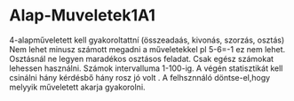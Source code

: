 # Alap-Muveletek1A1

4-alapműveletett kell gyakoroltattní (összeadaás, kivonás, szorzás, osztás)
Nem lehet minusz számott megadni a műveletekkel pl 5-6=-1 ez nem lehet.
Osztásnál ne legyen maradékos osztásos feladat.
Csak egész számokat lehessen használni.
Számok intervalluma 1-100-ig.
A végén statisztikát kell csinálni hány kérdésbő hány rosz jó volt .
A felhsznnáló döntse-el,hogy melyyik műveletett akarja gyakorolni. 


